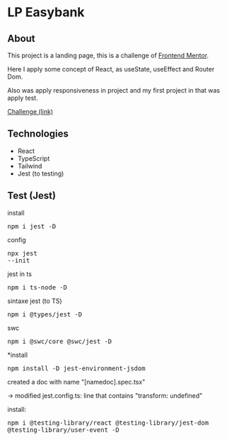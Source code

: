 # LP Easybank

## About

<p>This project is a landing page, this is a challenge of <a href = 'https://www.frontendmentor.io'>Frontend Mentor</a>.</p>
<p>Here I apply some concept of React, as useState, useEffect and Router Dom.</p>
<p>Also was apply responsiveness in project and my first project in that was apply test.</p>

<a href = 'https://www.frontendmentor.io/challenges/easybank-landing-page-WaUhkoDN'>Challenge (link)</a>

## Technologies

<ul>
   <li>React</li>
   <li>TypeScript</li>
   <li>Tailwind</li>
   <li>Jest (to testing)</li>
</ul>

## Test (Jest)

install <pre>npm i jest -D</pre>
config <pre>npx jest --init</pre>

jest in ts <pre>npm i ts-node -D</pre>

sintaxe jest (to TS) <pre>npm i @types/jest -D</pre>

swc <pre>npm i @swc/core @swc/jest -D</pre>

\*install <pre>npm install -D jest-environment-jsdom</pre>

created a doc with name "[namedoc].spec.tsx"

-> modified jest.config.ts: line that contains "transform: undefined"

install: <pre>npm i @testing-library/react @testing-library/jest-dom @testing-library/user-event -D</pre>
